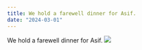 ```yaml
---
title: We hold a farewell dinner for Asif.
date: "2024-03-01"
---
```


We hold a farewell dinner for Asif. ![](/images/photo/photo240301.jpg)

